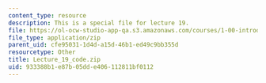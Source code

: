 ```yaml
---
content_type: resource
description: This is a special file for lecture 19.
file: https://ol-ocw-studio-app-qa.s3.amazonaws.com/courses/1-00-introduction-to-computers-and-engineering-problem-solving-spring-2012/933388b1e87b05dde406112811bf0112_Lecture_19_code.zip
file_type: application/zip
parent_uid: cfe95031-1d4d-a15d-46b1-ed49c9bb355d
resourcetype: Other
title: Lecture_19_code.zip
uid: 933388b1-e87b-05dd-e406-112811bf0112
---
```

